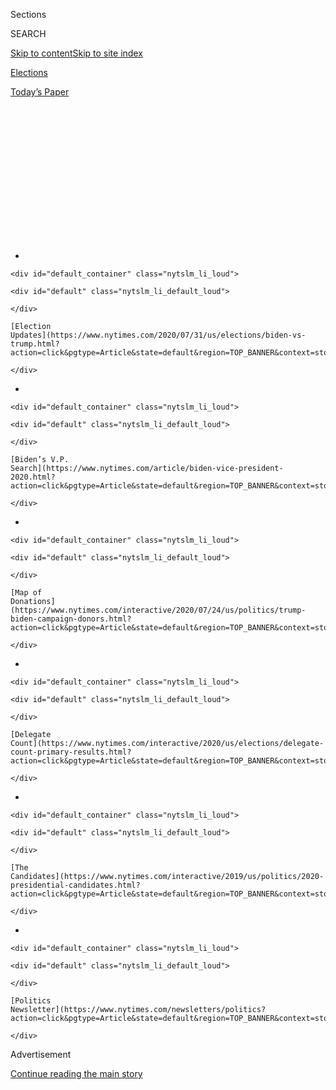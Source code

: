 <div id="app">

<div id="standalone-header">

<div class="interactive-masthead NYTAppHideMasthead css-qz70u6 e1suatyy0">

<div class="section css-ui9rw0 e1suatyy2">

<div class="css-eph4ug er09x8g0">

<div class="css-6n7j50">

</div>

<span class="css-1dv1kvn">Sections</span>

<div class="css-10488qs">

<span class="css-1dv1kvn">SEARCH</span>

</div>

[Skip to content](#site-content)[Skip to site
index](#site-index)

</div>

<div id="masthead-section-label" class="css-1wr3we4 eaxe0e00">

[Elections](https://www.nytimes.com/news-event/2020-election)

</div>

<div class="css-10698na e1huz5gh0">

</div>

</div>

<div id="masthead-bar-one" class="section hasLinks css-15hmgas e1csuq9d3">

<div class="css-uqyvli e1csuq9d0">

</div>

<div class="css-1uqjmks e1csuq9d1">

</div>

<div class="css-9e9ivx">

[](https://myaccount.nytimes.com/auth/login?response_type=cookie&client_id=vi)

</div>

<div class="css-1bvtpon e1csuq9d2">

[Today’s
Paper](https://www.nytimes.com/section/todayspaper)

</div>

</div>

</div>

<div class="css-1aor85t" style="opacity:0.000000001;z-index:-1;visibility:hidden">

<div class="css-1hqnpie">

<div class="css-epjblv">

<span class="css-17xtcya">[Elections](/news-event/2020-election)</span><span class="css-x15j1o">|</span><span class="css-fwqvlz">Beto
O’Rourke: Who He Is and What He Stands
For</span>

</div>

<div class="css-k008qs">

<div class="css-1iwv8en">

<span class="css-18z7m18"></span>

<div>

</div>

</div>

<span class="css-1n6z4y">https://nyti.ms/2NTBj92</span>

<div class="css-1705lsu">

<div class="css-4xjgmj">

<div class="css-4skfbu" data-role="toolbar" data-aria-label="Social Media Share buttons, Save button, and Comments Panel with current comment count" data-testid="share-tools">

  - 
  - 
  - 
  - 
    
    <div class="css-6n7j50">
    
    </div>

  - 

</div>

</div>

</div>

</div>

</div>

</div>

<div id="NYT_TOP_BANNER_REGION" class="css-mij9hh">

<div>

<div id="styln-elections-notifications-menu" class="section interactive-content interactive-size-medium css-1xxkt5x">

<div class="css-17ih8de interactive-body">

<div class="nytslm_innerContainer" data-aria-live="polite">

<div class="nytslm_title">

</div>

  - 
    
    <div id="default_container" class="nytslm_li_loud">
    
    <div id="default" class="nytslm_li_default_loud">
    
    </div>
    
    [Election
    Updates](https://www.nytimes.com/2020/07/31/us/elections/biden-vs-trump.html?action=click&pgtype=Article&state=default&region=TOP_BANNER&context=storylines_menu)
    
    </div>

  - 
    
    <div id="default_container" class="nytslm_li_loud">
    
    <div id="default" class="nytslm_li_default_loud">
    
    </div>
    
    [Biden’s V.P.
    Search](https://www.nytimes.com/article/biden-vice-president-2020.html?action=click&pgtype=Article&state=default&region=TOP_BANNER&context=storylines_menu)
    
    </div>

  - 
    
    <div id="default_container" class="nytslm_li_loud">
    
    <div id="default" class="nytslm_li_default_loud">
    
    </div>
    
    [Map of
    Donations](https://www.nytimes.com/interactive/2020/07/24/us/politics/trump-biden-campaign-donors.html?action=click&pgtype=Article&state=default&region=TOP_BANNER&context=storylines_menu)
    
    </div>

  - 
    
    <div id="default_container" class="nytslm_li_loud">
    
    <div id="default" class="nytslm_li_default_loud">
    
    </div>
    
    [Delegate
    Count](https://www.nytimes.com/interactive/2020/us/elections/delegate-count-primary-results.html?action=click&pgtype=Article&state=default&region=TOP_BANNER&context=storylines_menu)
    
    </div>

  - 
    
    <div id="default_container" class="nytslm_li_loud">
    
    <div id="default" class="nytslm_li_default_loud">
    
    </div>
    
    [The
    Candidates](https://www.nytimes.com/interactive/2019/us/politics/2020-presidential-candidates.html?action=click&pgtype=Article&state=default&region=TOP_BANNER&context=storylines_menu)
    
    </div>

  - 
    
    <div id="default_container" class="nytslm_li_loud">
    
    <div id="default" class="nytslm_li_default_loud">
    
    </div>
    
    [Politics
    Newsletter](https://www.nytimes.com/newsletters/politics?action=click&pgtype=Article&state=default&region=TOP_BANNER&context=storylines_menu)
    
    </div>

</div>

</div>

</div>

</div>

</div>

<div id="top-wrapper" class="css-1sy8kpn">

<div id="top-slug" class="css-l9onyx">

Advertisement

</div>

[Continue reading the main
story](#after-top)

<div class="ad top-wrapper" style="text-align:center;height:100%;display:block;min-height:250px">

<div id="top" class="place-ad" data-position="top" data-size-key="top">

</div>

</div>

<div id="after-top">

</div>

</div>

</div>

<div id="site-content" data-role="main">

# Beto O’Rourke: Who He Is and What He Stands For

<div class="css-1vegfwe interactive-byline-container">

By [<span class="css-1baulvz last-byline" itemprop="name">Matt
Stevens</span>](https://www.nytimes.com/by/matt-stevens)Updated Dec. 16,
2019

</div>

<div id="interactive-standalone-sharetools" class="css-wkcogx">

<div>

<div class="interactive-sharetools css-9z2bwm" data-role="toolbar" data-aria-label="Social Media Share buttons, Save button, and Comments Panel with current comment count" data-testid="share-tools">

  - 
  - 
  - 
  - 
    
    <div class="css-6n7j50">
    
    </div>

</div>

</div>

</div>

<div id="beto-orourke" class="section interactive-standard interactive-content interactive-size-scoop css-1davkue" data-id="100000006698569">

<div class="css-17ih8de interactive-body">

<div data-prd-dropzone-below-masthead="100000006700124">

</div>

<div class="g-story g-freebird g-max-limit" data-preview-slug="2019-03-10-vi-freebird">

<div class="g-section g-candidate-top">

<div class="g-inner-wrap">

## [2020 Candidates](https://www.nytimes.com/interactive/2019/us/politics/2020-presidential-candidates.html)

<div class="g-text-wrap">

# Beto O’Rourke

The former Texas congressman is seeking to regain the momentum he
enjoyed during his 2018 run for Senate.

Beto O’Rourke [dropped out of the presidential
race](https://www.nytimes.com/2019/11/01/us/politics/beto-orourke-drops-out.html)
on Nov. 1, 2019. This page is no longer being updated.

</div>

</div>

<div class="g-image-wrap">

![Beto
O’Rourke](https://static01.nyt.com/packages/flash/multimedia/ICONS/transparent.png)

</div>

</div>

<div class="g-section g-basics">

## Who is Beto O’Rourke?

<div class="g-bullets">

47 years old

Born in El Paso; lives in his hometown

Former three-term congressman representing El Paso, first elected in
2012

Lost his bid to unseat Senator Ted Cruz in 2018

</div>

</div>

<div class="g-section g-issues">

## O’Rourke’s signature issues

Following a mass shooting in El Paso in August, Mr. O’Rourke has sought
to [reset his
campaign](https://www.nytimes.com/2019/08/15/us/politics/beto-orourke-2020-trump.html)
and train his focus on “taking the fight to Donald Trump” over issues
like immigration and gun violence. Rather than tethering himself to
early voting states as he did early in his campaign, he has now spent a
large share of his time in immigrant-rich communities.

</div>

<div class="g-section g-questions">

## Three questions about Beto O’Rourke

<div class="g-qa">

### **1. So he’s the guy who lost to Ted Cruz?**

Yes, but narrowly.

As he barnstormed towns, live-streamed his travels and spoke with his
signature gusto, Mr. O’Rourke captured the imagination of Democrats in
deep-red Texas and across the nation. He
came[](https://www.nytimes.com/elections/results/texas-senate)[within
three percentage points of pulling the
upset](https://www.nytimes.com/elections/results/texas-senate), and talk
of a presidential campaign soon followed.

</div>

<div class="g-qa">

### **2. What’s this about him being in a band?**

Mr. O’Rourke chose to go to Columbia University in part because he
looked up to his uncle, who had tapped into New York’s music scene. At
the time, he went by Robert — Beto was a nickname from El Paso — and he
played the guitar. He and a few of his friends formed a punk rock group.

After returning home to El Paso, Mr. O’Rourke [quickly transitioned from
musician to
businessman](https://www.nytimes.com/2019/04/26/us/politics/beto-o-rourke-el-paso-texas.html),
using a loan from his parents to create a web design company and an
online newsmagazine. His brief tenure as a publisher prompted his
interest in civic issues and he joined various local organizations. Mr.
O’Rourke was elected to the El Paso City Council in 2005; he won his
seat in Congress seven years later.

</div>

<div class="g-qa">

### **3. How has his presidential campaign gone so far?**

He
raised[](https://www.nytimes.com/2019/03/18/us/politics/beto-o-rourke-fundraising.html)[$6.1
million
online](https://www.nytimes.com/2019/03/18/us/politics/beto-o-rourke-fundraising.html)
during his first 24 hours as a presidential candidate. But early on, he
also found himself on the defensive. He had to apologize for joking that
his wife, Amy, was home raising their children, “sometimes with my
help”;
for[](https://www.cnn.com/2019/03/15/politics/beto-orourke-wife-white-privilege/index.html)[writings](https://www.cnn.com/2019/03/15/politics/beto-orourke-wife-white-privilege/index.html)
dating back to his teen years;
and[](https://www.cnn.com/2019/03/15/politics/beto-orourke-wife-white-privilege/index.html)[for
benefiting from white
privilege](https://www.cnn.com/2019/03/15/politics/beto-orourke-wife-white-privilege/index.html).
He was accused of being entitled after appearing
in[](https://www.vanityfair.com/news/2019/03/beto-orourke-cover-story)[a
Vanity Fair cover
story](https://www.vanityfair.com/news/2019/03/beto-orourke-cover-story)
about the campaign and declaring that he was “just born to be in it.”

In August, a shooting at an El Paso Walmart that left 22 people dead
placed the national spotlight on Mr. O’Rourke, and when he rejoined the
campaign trail after going home to grieve, he made gun control a central
issue.

</div>

</div>

<div class="g-section g-quote">

<div class="quote-bar">

</div>

### “This is going to be a positive campaign that seeks to bring out the very best from every single one of us, that seeks to unite a divided country.”

<div class="g-attribution">

<div class="g-image">

![](https://static01.nyt.com/newsgraphics/2019/08/01/candidate-pages/3e6f44a011740d597c66019fc89aa474f5858481/orourke-circle.png)

</div>

<div class="g-info">

##### Beto O’Rourke

</div>

</div>

</div>

<div class="g-asset g-video" style="max-width: 720px">

## Video profile of Beto O’Rourke

<div class="g-asset_inner">

<div id="scoop-video-100000006386197" class="g-scoop-vhs" data-options="{&quot;autoplay&quot;:&quot;false&quot;,&quot;ratio&quot;:&quot;16:9&quot;}">

</div>

</div>

<div class="g-source">

<span class="g-caption">March 14, 2019</span>

</div>

</div>

<div class="g-section g-coverage">

## Learn more about O’Rourke

<div class="g-bullets">

We asked 21 candidates the same 18 questions. [Hear Beto O’Rourke’s
answers.](https://www.nytimes.com/interactive/2019/us/politics/beto-o-rourke-2020-campaign.html)

The El Paso shooting [was a turning point for Mr.
O’Rourke](https://www.nytimes.com/2019/08/11/us/politics/el-paso-shooting-beto-o-rourke.html),
and [a campaign reset soon
followed](https://www.nytimes.com/2019/08/15/us/politics/beto-orourke-2020-trump.html).

Mr. O’Rourke [was once adrift in New York
City](https://www.nytimes.com/2019/02/06/us/politics/beto-orourke-president.html),
and[](https://www.nytimes.com/2019/04/26/us/politics/beto-o-rourke-el-paso-texas.html)[his
return to El Paso helped turn his life
around](https://www.nytimes.com/2019/04/26/us/politics/beto-o-rourke-el-paso-texas.html).

</div>

<div class="g-lastest">

### Latest coverage

<div class="g-latest g-item g-0">

[The End of
Betomania](https://www.nytimes.com/2019/11/02/us/politics/beto-orourke.html)

November 2, 2019

</div>

<div class="g-latest g-item g-1">

[Beto O’Rourke Drops Out of the Presidential
Race](https://www.nytimes.com/2019/11/01/us/politics/beto-orourke-drops-out.html)

November 1, 2019

</div>

<div class="g-latest g-item g-2">

[Breaking Down the Biggest Debate Attacks on
Warren](https://www.nytimes.com/video/us/politics/100000006752156/post-debate-analysis.html)

October 16, 2019

</div>

<div class="g-latest g-item g-3">

[Beto O’Rourke and Pete Buttigieg Battle Over Confiscating Assault
Weapons](https://www.nytimes.com/2019/10/15/us/politics/beto-guns.html)

October 15, 2019

</div>

</div>

</div>

</div>

<div class="g-section g-candidate-footer">

<div class="g-footer-content">

## Explore the other candidates

<div class="g-inner">

[Joe
Biden](https://www.nytimes.com/interactive/2020/us/elections/joe-biden.html)
»

[Cory
Booker](https://www.nytimes.com/interactive/2020/us/elections/cory-booker.html)
»

[Pete
Buttigieg](https://www.nytimes.com/interactive/2020/us/elections/pete-buttigieg.html)
»

[Julián
Castro](https://www.nytimes.com/interactive/2020/us/elections/julian-castro.html)
»

[Tulsi
Gabbard](https://www.nytimes.com/interactive/2020/us/elections/tulsi-gabbard.html)
»

[Amy
Klobuchar](https://www.nytimes.com/interactive/2020/us/elections/amy-klobuchar.html)
»

[Bernie
Sanders](https://www.nytimes.com/interactive/2020/us/elections/bernie-sanders.html)
»

[Tom
Steyer](https://www.nytimes.com/interactive/2020/us/elections/tom-steyer.html)
»

[Elizabeth
Warren](https://www.nytimes.com/interactive/2020/us/elections/elizabeth-warren.html)
»

[Andrew
Yang](https://www.nytimes.com/interactive/2020/us/elections/andrew-yang.html)
»

</div>

</div>

</div>

</div>

</div>

</div>

<div id="standalone-footer">

<div>

<div>

<div id="interactive-footer-wrapper">

<div class="css-i29ckm">

<div class="interactive-sharetools css-9z2bwm" data-role="toolbar" data-aria-label="Social Media Share buttons, Save button, and Comments Panel with current comment count" data-testid="share-tools">

  - 
  - 
  - 
  - 
    
    <div class="css-6n7j50">
    
    </div>

</div>

</div>

<div>

<div id="NYT_BELOW_MAIN_CONTENT_REGION">

<div>

<div id="STLYN_guide_v1_STYLN_guide_a" class="section css-l08pwh interactive-content interactive-size-medium">

<div class="css-17ih8de interactive-body">

<div class="g-story g-freebird g-max-limit" data-preview-slug="styln-scroll-guide">

</div>

<div id="g-electionguide-id" class="g-electionguide">

<div class="g-electionguide-container">

<div class="g-electionguide-wrapper">

<div class="g-electionguide-logo">

</div>

# Our 2020 Election Guide

Updated July 31, 2020

  - 
    
    -----
    
    ## The Latest
    
      - President Trump’s assault on the Postal Service is intersecting
        with his attacks on mail-in voting. [Voting rights groups say it
        is a recipe for
        disaster.](https://www.nytimes.com/2020/07/31/us/politics/trump-usps-mail-delays.html?action=click&pgtype=Article&state=default&region=BELOW_MAIN_CONTENT&context=storylines_guide)

  - 
    
    -----
    
    ## Biden’s V.P. Search
    
      - [Here are 13
        women](https://www.nytimes.com/article/biden-vice-president-2020.html?action=click&pgtype=Article&state=default&region=BELOW_MAIN_CONTENT&context=storylines_guide)
        who have been under consideration to be Joe Biden’s running
        mate, and why each might be chosen — and might not be.

  - 
    
    -----
    
    ## Keep Up With Our Coverage
    
      - Get an
        [email](https://www.nytimes.com/newsletters/politics?action=click&pgtype=Article&state=default&region=BELOW_MAIN_CONTENT&context=storylines_guide)
        recapping the day’s news
    
    <!-- end list -->
    
      - Download our mobile app on
        [iOS](https://apps.apple.com/us/app/nytimes/id284862083?ls=1&mat_click_id=5c79ae7455014fd1bd66b5610c05b8f2-20191112-16948&referrer=mat_click_id%3D5c79ae7455014fd1bd66b5610c05b8f2-20191112-16948%26link_click_id%3D722930677036718082)
        and
        [Android](http://a.localytics.com/android?id=com.nytimes.android&referrer=utm_source%3Dother_nyt_mobile_web%26utm_medium%3DWeb%2520page%26utm_term%3DGeneral%2520Mobile%2520Page%26utm_campaign%3DNYT%2520Mobile%2520General%2520Page)
        and turn on Breaking News and Politics alerts

</div>

</div>

</div>

</div>

</div>

</div>

</div>

</div>

<div id="bottom-wrapper" class="css-1ede5it">

<div id="bottom-slug" class="css-l9onyx">

Advertisement

</div>

[Continue reading the main
story](#after-bottom)

<div id="bottom" class="ad bottom-wrapper" style="text-align:center;height:100%;display:block;min-height:90px">

</div>

<div id="after-bottom">

</div>

</div>

## Site Index

<div>

</div>

## Site Information Navigation

  - [© <span>2020</span> <span>The New York Times
    Company</span>](https://help.nytimes.com/hc/en-us/articles/115014792127-Copyright-notice)

<!-- end list -->

  - [NYTCo](https://www.nytco.com/)
  - [Contact
    Us](https://help.nytimes.com/hc/en-us/articles/115015385887-Contact-Us)
  - [Work with us](https://www.nytco.com/careers/)
  - [Advertise](https://nytmediakit.com/)
  - [T Brand Studio](http://www.tbrandstudio.com/)
  - [Your Ad
    Choices](https://www.nytimes.com/privacy/cookie-policy#how-do-i-manage-trackers)
  - [Privacy](https://www.nytimes.com/privacy)
  - [Terms of
    Service](https://help.nytimes.com/hc/en-us/articles/115014893428-Terms-of-service)
  - [Terms of
    Sale](https://help.nytimes.com/hc/en-us/articles/115014893968-Terms-of-sale)
  - [Site
    Map](https://spiderbites.nytimes.com)
  - [Help](https://help.nytimes.com/hc/en-us)
  - [Subscriptions](https://www.nytimes.com/subscription?campaignId=37WXW)

</div>

</div>

</div>

</div>

</div>

